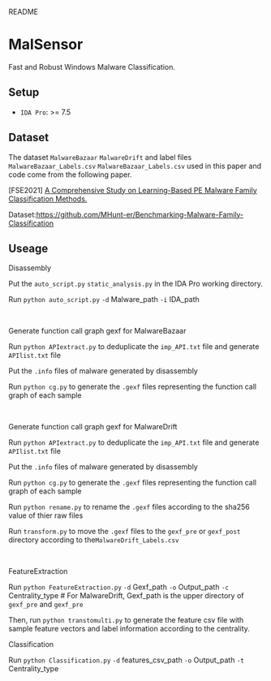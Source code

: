 README

# MalSensor

Fast and Robust Windows Malware Classification.


## Setup

* `IDA Pro`: >= 7.5

## Dataset

The dataset `MalwareBazaar` `MalwareDrift` and label files `MalwareBazaar_Labels.csv` `MalwareBazaar_Labels.csv` used in this paper and code come from the following paper.

\[FSE2021\] [A Comprehensive Study on Learning-Based PE Malware Family Classification Methods.](https://dl.acm.org/doi/abs/10.1145/3468264.3473925)

Dataset:<https://github.com/MHunt-er/Benchmarking-Malware-Family-Classification>




## Useage

Disassembly

Put the `auto_script.py` `static_analysis.py` in the IDA Pro working directory. 

Run `python auto_script.py`   `-d`  Malware_path   `-i`  IDA_path

</br>

Generate function call graph gexf for MalwareBazaar

Run `python APIextract.py` to deduplicate the `imp_API.txt` file and generate `APIlist.txt` file

Put the `.info` files of malware generated by disassembly 

Run `python cg.py` to generate the `.gexf` files representing the function call graph of each sample

</br>

Generate function call graph gexf for MalwareDrift

Run `python APIextract.py` to deduplicate the `imp_API.txt` file and generate `APIlist.txt` file

Put the `.info` files of malware generated by disassembly 

Run `python cg.py` to generate the `.gexf` files representing the function call graph of each sample

Run `python rename.py` to rename the `.gexf` files according to the sha256 value of thier raw files

Run `transform.py` to move the `.gexf` files to the `gexf_pre` or `gexf_post` directory according to the`MalwareDrift_Labels.csv`


</br>


FeatureExtraction

Run `python FeatureExtraction.py`  `-d`  Gexf_path  `-o`  Output_path `-c`  Centrality_type  # For MalwareDrift, Gexf_path is the upper directory of `gexf_pre` and `gexf_pre`


Then, run `python transtomulti.py` to generate the feature csv file with sample feature vectors and label information according to the centrality.


Classification

Run  `python Classification.py` `-d` features_csv_path `-o` Output_path `-t` Centrality_type

